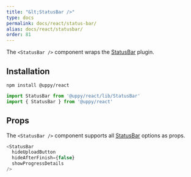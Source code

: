 ```yaml
---
title: "&lt;StatusBar />"
type: docs
permalink: docs/react/status-bar/
alias: docs/react/statusbar/
order: 81
---
```


The `<StatusBar />` component wraps the [StatusBar][] plugin.

## Installation

```shell
npm install @uppy/react
```

```js
import StatusBar from '@uppy/react/lib/StatusBar'
import { StatusBar } from '@uppy/react'
```

## Props

The `<StatusBar />` component supports all [StatusBar][] options as props.

```js
<StatusBar
  hideUploadButton
  hideAfterFinish={false}
  showProgressDetails
/>
```

[StatusBar]: /docs/statusbar/
